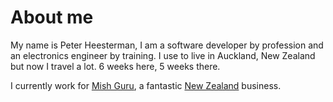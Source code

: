 # About me

My name is Peter Heesterman, I am a software developer by profession and an electronics engineer by training. I use to live in Auckland, New Zealand but now I travel a lot. 6 weeks here, 5 weeks there. 

I currently work for [Mish Guru](https://www.mish.guru), a fantastic [New Zealand](https://en.m.wikipedia.org/wiki/New_Zealand) business.
